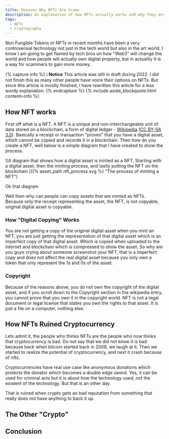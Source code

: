 ```yaml
---
title: Reasons Why NFTs Are Scams
description: An explanation of how NFTs actually works and why they are scams.
tags:
  - NFTs
  - Cryptography
---
```


Non Fungible Tokens or NFTs in recent months have been a very controversial
technology not just in the tech world but also in the art world. I know I am
going to get flamed by tech bros on how "Web3" will change the world and how
people will actually own digital property, but in actuality it is a way for
scammers to gain more money.

{% capture info %}
:information_source: <strong>Notice</strong>
This article was still in draft during 2022. I
did not finish this as many other people have voice their options on NFTs. But
since this article is mostly finished, I have rewritten this article for a
less wordy explanation.
{% endcapture %}
{% include aside_blockquote.html content=info %}

## How NFT works

First off what is a NFT. A NFT is a unique and non-interchangeable unit of data
stored on a blockchain, a form of digital ledger - [Wikipedia][1]
([CC BY-SA 3.0][2]). Basically a receipt or transaction "proves" that
you have a digital asset, which cannot be copied and records it in a blockchain.
Then how do you create a NFT, well below is a simple diagram that I have created
to show the process.

![A diagram that shows how a digital asset is minted as a NFT. Starting with
 a digital asset, then the minting process, and lastly putting the NFT on the
 blockchain.]({% asset_path nft_process.svg %} "The process of minting a NFT")

Ok that diagram

Well then why can people can copy assets that are minted as NFTs. Because only
the receipt representing the asset, the NFT, is not copyable, original digital
asset is copyable.

### How "Digital Copying" Works

You are not getting a copy of the original digital asset when you mint an NFT,
you are just getting the representation of that digital asset which is an
imperfect copy of that digital asset. Which is copied when uploaded to the
internet and blockchain which is compressed to show the asset. So why are you
guys crying about someone screenshot your NFT, that is a imperfect copy and does
not affect the real digital asset because you only own a token that only
represent the 1s and 0s of the asset.

### Copyright

Because of the reasons above, you do not own the copyright of the digital asset,
and if you scroll down to the Copyright section in the wikipedia entry, you
cannot prove that you own it in the copyright world. NFT is not a legal document
or legal license that states you own the rights to that asset. It is just a file
on a computer, nothing else.

## How NFTs Ruined Cryptocurrency

Lets admit it, the people who thinks NFTs are the people who now thinks that
cryptocurrency is bad. Do not say that we did not know it is bad because back
when bitcoin started back in 2008, we laugh at it. Then we started to realize
the potential of cryptocurrency, and next it crash because of nfts.

Cryptocurrencies have real use case like anonymous donations which protects the
donator which becomes a double edge sword. Yes, it can be used for criminal acts
but it is about how the technology used, not the existent of the technology. But
that is an other day.

That is ruined when crypto gets an bad reputation from something that really
does not have anything to back it up.

## The Other "Crypto"

## Conclusion

[1]: https://en.wikipedia.org/wiki/Non-fungible_token
[2]: https://creativecommons.org/licenses/by-sa/3.0/
